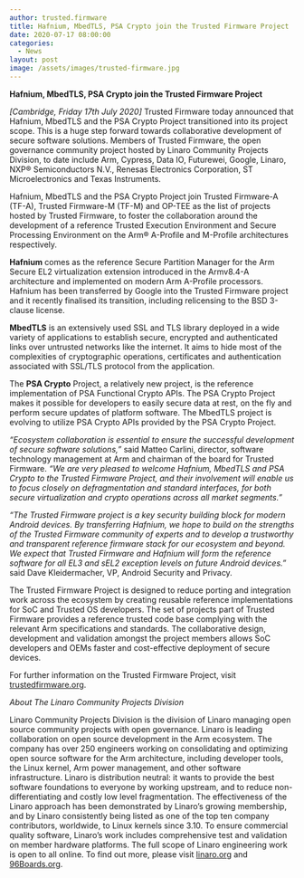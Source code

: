 ```yaml
---
author: trusted.firmware
title: Hafnium, MbedTLS, PSA Crypto join the Trusted Firmware Project 
date: 2020-07-17 08:00:00
categories:
  - News
layout: post
image: /assets/images/trusted-firmware.jpg
---
```


**Hafnium, MbedTLS, PSA Crypto join the Trusted Firmware Project**

*[Cambridge, Friday 17th July 2020]* 
Trusted Firmware today announced that Hafnium, MbedTLS and the PSA Crypto Project transitioned into its project scope. This is a huge step forward towards collaborative development of secure software solutions. Members of Trusted Firmware, the open governance community project hosted by Linaro Community Projects Division, to date include Arm, Cypress, Data IO, Futurewei, Google, Linaro, NXP® Semiconductors N.V., Renesas Electronics Corporation, ST Microelectronics and Texas Instruments.


Hafnium, MbedTLS and the PSA Crypto Project join Trusted Firmware-A (TF-A), Trusted Firmware-M (TF-M) and OP-TEE as the list of projects hosted by Trusted Firmware, to foster the collaboration around the development of a reference Trusted Execution Environment and Secure Processing Environment on the Arm® A-Profile and M-Profile architectures respectively.


**Hafnium** comes as the reference Secure Partition Manager for the Arm Secure EL2 virtualization extension introduced in the Armv8.4-A architecture and implemented on modern Arm A-Profile processors. Hafnium has been transferred by Google into the Trusted Firmware project and it recently finalised its transition, including relicensing to the BSD 3-clause license.


**MbedTLS** is an extensively used SSL and TLS library deployed in a wide variety of applications to establish secure, encrypted and authenticated links over untrusted networks like the internet. It aims to hide most of the complexities of cryptographic operations, certificates and authentication associated with SSL/TLS protocol from the application.


The **PSA Crypto** Project, a relatively new project, is the reference implementation of PSA Functional Crypto APIs. The PSA Crypto Project makes it possible for developers to easily secure data at rest, on the fly and perform secure updates of platform software. The MbedTLS project is evolving to utilize PSA Crypto APIs provided by the PSA Crypto Project.


*“Ecosystem collaboration is essential to ensure the successful development of secure software solutions,”* said Matteo Carlini, director, software technology management at Arm and chairman of the board for Trusted Firmware. *“We are very pleased to welcome Hafnium, MbedTLS and PSA Crypto to the Trusted Firmware Project, and their involvement will enable us to focus closely on defragmentation and standard interfaces, for both secure virtualization and crypto operations across all market segments.”*


*“The Trusted Firmware project is a key security building block for modern Android devices. By transferring Hafnium, we hope to build on the strengths of the Trusted Firmware community of experts and to develop a trustworthy and transparent reference firmware stack for our ecosystem and beyond. We expect that Trusted Firmware and Hafnium will form the reference software for all EL3 and sEL2 exception levels on future Android devices.”* said Dave Kleidermacher, VP, Android Security and Privacy.


The Trusted Firmware Project is designed to reduce porting and integration work across the ecosystem by creating reusable reference implementations for SoC and Trusted OS developers. The set of projects part of Trusted Firmware provides a reference trusted code base complying with the relevant Arm specifications and standards. The collaborative design, development and validation amongst the project members allows SoC developers and OEMs faster and cost-effective deployment of secure devices.


For further information on the Trusted Firmware Project, visit [trustedfirmware.org](http://www.trustedfirmware.org).


*About The Linaro Community Projects Division*

Linaro Community Projects Division is the division of Linaro managing open source community projects with open governance. Linaro is leading collaboration on open source development in the Arm ecosystem. The company has over 250 engineers working on consolidating and optimizing open source software for the Arm architecture, including developer tools, the Linux kernel, Arm power management, and other software infrastructure. Linaro is distribution neutral: it wants to provide the best software foundations to everyone by working upstream, and to reduce non-differentiating and costly low level fragmentation. The effectiveness of the Linaro approach has been demonstrated by Linaro’s growing membership, and by Linaro consistently being listed as one of the top ten company contributors, worldwide, to Linux kernels since 3.10. To ensure commercial quality software, Linaro’s work includes comprehensive test and validation on member hardware platforms. The full scope of Linaro engineering work is open to all online. To find out more, please visit [linaro.org](http://www.linaro.org) and [96Boards.org](http://www.96Boards.org).
